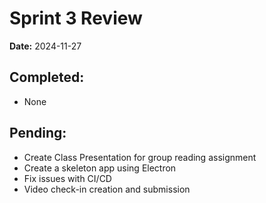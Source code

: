 # Sprint 3 Review
**Date:** 2024-11-27

## Completed:
- None

## Pending:
- Create Class Presentation for group reading assignment
- Create a skeleton app using Electron
- Fix issues with CI/CD
- Video check-in creation and submission

